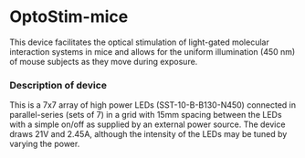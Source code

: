 # OptoStim-mice

This device facilitates the optical stimulation of light-gated molecular interaction systems in mice and allows for the uniform illumination (450 nm) of mouse subjects as they move during exposure.

### Description of device

This is a 7x7 array of high power LEDs (SST-10-B-B130-N450) connected in parallel-series (sets of 7) in a grid with 15mm spacing between the LEDs with a simple on/off as supplied by an external power source. The device draws 21V and 2.45A, although the intensity of the LEDs may be tuned by varying the power. 

